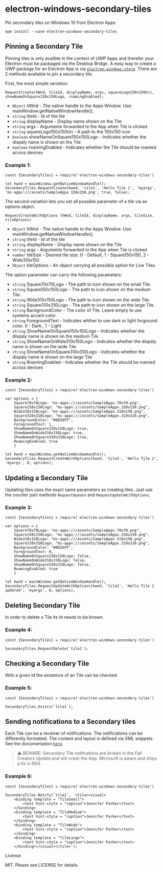 # electron-windows-secondary-tiles
Pin secondary tiles on Windows 10 from Electron Apps

```
npm install --save electron-windows-secondary-tiles
```

## Pinning a Secondary Tile
Pinning tiles is only availble in the context of UWP Apps and therefor your Electron must be packaged via the Desktop Bridge. A easy way to create a UWP package for an Electron App is via [`electron-windows-store`](https://github.com/felixrieseberg/electron-windows-store).  There are 2 methods available to pin a secondary tile.

First, the most simple variation:
```
RequestCreate(hWnd, tileId, displayName, args, squareLogo150x150Uri, showNameOnSquare150x150Logo, roamingEnabled);
```

* `Object` hWnd - The native handle to the Apps Window. Use: mainWindow.getNativeWindowHandle();
* `string` tileId - Id of the tile
* `string` displayName - Display name shown on the Tile
* `string` args - Arguments forwarded to the App when Tile is clicked
* `string` squareLogo150x150Uri - A path to the 150x150 icon
* `boolean` showNameOnSquare150x150Logo - Indicates whether the dispaly name is shown on the Tile
* `boolean` roamingEnabled - Indicates whether the Tile should be roamed across devices

### Example 1:
```
const {SecondaryTiles} = require('electron-windows-secondary-tiles')

let hwnd = mainWindow.getNativeWindowHandle();
SecondaryTiles.RequestCreate(hwnd, 'tile1', 'Hello Tile 1`, 'myargs', 'ms-appx:///assets/SampleAppx.150x150.png', true, false);
```

The second variation lets you set all possible parameter of a tile via an options object.
```
RequestCreateWithOptions (hWnd, tileId, displayName, args, tileSize, tileOptions)
```

* `Object` hWnd - The native handle to the Apps Window. Use: mainWindow.getNativeWindowHandle();
* `string` tileId - Id of the tile
* `string` displayName - Display name shown on the Tile
* `string` args - Arguments forwarded to the App when Tile is clicked
* `number` tileSize - Desired tile size. 0 - Default, 1 - Square150x150, 2 - Wide310x150
* `Object` tileOptions - An object carrying all possible option for Live Tiles

The option parameter can carry the following parameters:

* `string` Square70x70Logo - The path to icon shown on the small Tile.
* `string` Square150x150Logo - The path to icon shown on the medium Tile.
* `string` Wide310x150Logo - The path to icon shown on the wide Tile.
* `string` Square310x310Logo - The path to icon shown on the large Tile.
* `string` BackgroundColor - The color of Tile. Leave empty to use systems accent color.
* `string` ForegroundText - Indicates whther to use dark or light forground color. 0 - Dark , 1 - Light
* `string` ShowNameOnSquare150x150Logo - Indicates whether the dispaly name is shown on the medium Tile
* `string` ShowNameOnWide310x150Logo - Indicates whether the dispaly name is shown on the wide Tile
* `string` ShowNameOnSquare310x310Logo - Indicates whether the dispaly name is shown on the large Tile
* `string` RoamingEnabled - Indicates whether the Tile should be roamed across devices


### Example 2:
```
const {SecondaryTiles} = require('electron-windows-secondary-tiles')

var options = {
    Square70x70Logo: "ms-appx:///assets/SampleAppx.70x70.png",
    Square150x150Logo: "ms-appx:///assets/SampleAppx.150x150.png",
    Wide310x150Logo: "ms-appx:///assets/SampleAppx.310x150.png",
    Square310x310Logo: "ms-appx:///assets/SampleAppx.310x310.png",
    BackgroundColor: "#0026FF",
    ForegroundText: 1,
    ShowNameOnSquare150x150Logo: true,
    ShowNameOnWide310x150Logo: true,
    ShowNameOnSquare310x310Logo: true,
    RoamingEnabled: true
    }

let hwnd = mainWindow.getNativeWindowHandle();
SecondaryTiles.RequestCreateWithOptions(hwnd, 'tile2', 'Hello Tile 2', 'myargs', 0, options);
```

## Updating a Secondary Tile
Updating tiles uses the exact same parameters as creating tiles. Just use the counter part methods `RequestUpdate` and `RequestUpdateWithOptions`;

### Example 3:

```
const {SecondaryTiles} = require('electron-windows-secondary-tiles')

var options = {
    Square70x70Logo: "ms-appx:///assets/SampleAppx.70x70.png",
    Square150x150Logo: "ms-appx:///assets/SampleAppx.150x150.png",
    Wide310x150Logo: "ms-appx:///assets/SampleAppx.310x150.png",
    Square310x310Logo: "ms-appx:///assets/SampleAppx.310x310.png",
    BackgroundColor: "#0026FF",
    ForegroundText: 0,
    ShowNameOnSquare150x150Logo: false,
    ShowNameOnWide310x150Logo: false,
    ShowNameOnSquare310x310Logo: false,
    RoamingEnabled: true
    }

let hwnd = mainWindow.getNativeWindowHandle();
SecondaryTiles.RequestUpdateWithOptions(hwnd, 'tile2', 'Hello Tile 2 updated', 'myargs', 0, options);
```

## Deleting Secondary Tile
In order to delete a Tile its Id needs to be known.

### Example 4:
```
const {SecondaryTiles} = require('electron-windows-secondary-tiles')

SecondaryTiles.RequestDelete(`tile1`);
```

## Checking a Secondary Tile
With a given Id the existence of an Tile can be checked.

### Example 5:
```
const {SecondaryTiles} = require('electron-windows-secondary-tiles')

SecondaryTiles.Exists(`tile1`);
```

## Sending notifications to a Secondary tiles
Each Tile can be a receiver of notifications. The notifications can be differently formatted. The content and layout is defined via XML snippets. See the documentation [`here`](https://docs.microsoft.com/en-us/uwp/schemas/tiles/tilesschema/schema-root).

> :warning: BEWARE: Secondary Tile notifcations are broken in the Fall Creators Update and will crash the App. Microsoft is aware and ships a fix in RS4.

### Example 6:
```
const {SecondaryTiles} = require('electron-windows-secondary-tiles')

SecondaryTiles.Notify(`tile1`, `<tile><visual>
    <binding template = "TileSmall">
        <text hint-style = "caption">Jennifer Parker</text>
    </binding>
    <binding template = "TileMedium">
        <text hint-style = "caption">Jennifer Parker</text>
    </binding>
    <binding template = "TileWide">
        <text hint-style = "caption">Jennifer Parker</text>
    </binding>
    <binding template = "TileLarge">
        <text hint-style = "caption">Jennifer Parker</text>
    </binding></visual></tile>`);
```

License

MIT. Please see LICENSE for details.

